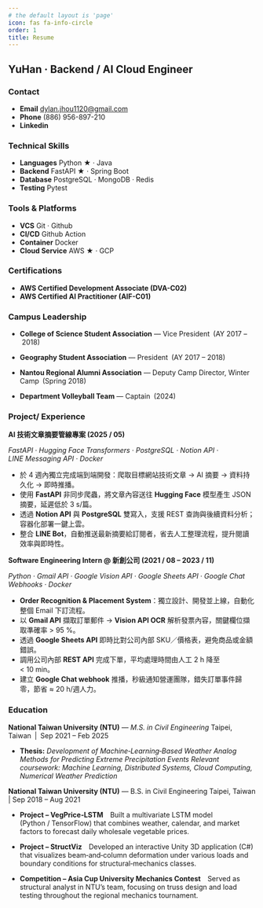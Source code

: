 ```yaml
---
# the default layout is 'page'
icon: fas fa-info-circle
order: 1
title: Resume
---
```

<!-- ===== 單欄 Header 區 ===== -->
<div class="row">
  <div class="col-12" markdown="1">

## YuHan · Backend / AI Cloud Engineer

  </div>
</div>

<!-- ====== 既有雙欄區 ====== -->
<div class="row g-4" markdown="1">

  <!-- 左欄 -->
  <aside class="col-md-4" markdown="1">

### Contact

- **Email** dylan.jhou1120@gmail.com
- **Phone** (886) 956-897-210
- **Linkedin**

### Technical Skills

- **Languages** Python ★ · Java
- **Backend** FastAPI ★ · Spring Boot
- **Database** PostgreSQL · MongoDB · Redis
- **Testing** Pytest

### Tools & Platforms

- **VCS** Git · Github
- **CI/CD** Github Action
- **Container** Docker
- **Cloud Service** AWS ★ · GCP

### Certifications

- **AWS Certified Development Associate (DVA-C02)**
- **AWS Certified AI Practitioner (AIF-C01)**

### Campus Leadership

- **College of Science Student Association** — Vice President (AY 2017 – 2018)
- **Geography Student Association** — President (AY 2017 – 2018)
- **Nantou Regional Alumni Association** — Deputy Camp Director, Winter Camp (Spring 2018)
- **Department Volleyball Team** — Captain (2024)
  </aside>

  <!-- 右欄 -->
  <main class="col-md-8" markdown="1">

### Project/ Experience

**AI 技術文章摘要管線專案 (2025 / 05)**

*FastAPI · Hugging Face Transformers · PostgreSQL · Notion API · LINE Messaging API · Docker*

- 於 4 週內獨立完成端到端開發：爬取目標網站技術文章 → AI 摘要 → 資料持久化 → 即時推播。
- 使用 **FastAPI** 非同步爬蟲，將文章內容送往 **Hugging Face** 模型產生 JSON 摘要，延遲低於 3 s/篇。
- 透過 **Notion API** 與 **PostgreSQL** 雙寫入，支援 REST 查詢與後續資料分析；容器化部署一鍵上雲。
- 整合 **LINE Bot**，自動推送最新摘要給訂閱者，省去人工整理流程，提升閱讀效率與即時性。

**Software Engineering Intern @ 新創公司 (2021 / 08 – 2023 / 11)**

*Python · Gmail API · Google Vision API · Google Sheets API · Google Chat Webhooks · Docker*

- **Order Recognition & Placement System**：獨立設計、開發並上線，自動化整個 Email 下訂流程。
- 以 **Gmail API** 擷取訂單郵件 → **Vision API OCR** 解析發票內容，關鍵欄位擷取準確率 > 95 %。
- 透過 **Google Sheets API** 即時比對公司內部 SKU／價格表，避免商品或金額錯誤。
- 調用公司內部 **REST API** 完成下單，平均處理時間由人工 2 h 降至 < 10 min。
- 建立 **Google Chat webhook** 推播，秒級通知營運團隊，錯失訂單事件歸零，節省 ≈ 20 h/週人力。

### Education
**National Taiwan University (NTU)** — *M.S. in Civil Engineering*
Taipei, Taiwan | Sep 2021 – Feb 2025

- **Thesis:** *Development of Machine‑Learning‑Based Weather Analog Methods for Predicting Extreme Precipitation Events*
*Relevant coursework: Machine Learning, Distributed Systems, Cloud Computing, Numerical Weather Prediction*

**National Taiwan University (NTU)** — B.S. in Civil Engineering
Taipei, Taiwan | Sep 2018 – Aug 2021

- **Project – VegPrice‑LSTM** Built a multivariate LSTM model (Python / TensorFlow) that combines weather, calendar, and market factors to forecast daily wholesale vegetable prices.
- **Project – StructViz** Developed an interactive Unity 3D application (C#) that visualizes beam‑and‑column deformation under various loads and boundary conditions for structural‑mechanics classes.
- **Competition – Asia Cup University Mechanics Contest** Served as structural analyst in NTU’s team, focusing on truss design and load testing throughout the regional mechanics tournament.

  </main>

</div>
